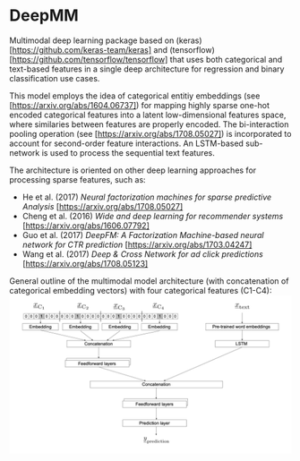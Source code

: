 # DeepMM
Multimodal deep learning package based on (keras)[https://github.com/keras-team/keras] and (tensorflow)[https://github.com/tensorflow/tensorflow] that uses both categorical and text-based features in a single deep architecture for regression and binary classification use cases.

This model employs the idea of categorical entitiy embeddings (see [https://arxiv.org/abs/1604.06737]) for mapping highly sparse one-hot encoded categorical features into a latent low-dimensional features space, where similaries between features are properly encoded. The bi-interaction pooling operation (see [https://arxiv.org/abs/1708.05027]) is incorporated to account for second-order feature interactions. An LSTM-based sub-network is used to process the sequential text features.

The architecture is oriented on other deep learning approaches for processing sparse features, such as:
* He et al. (2017) *Neural factorization machines for sparse predictive Analysis* [https://arxiv.org/abs/1708.05027]
* Cheng et al. (2016) *Wide and deep learning for recommender systems* [https://arxiv.org/abs/1606.07792]
* Guo et al. (2017) *DeepFM: A Factorization Machine-based neural network for CTR prediction* [https://arxiv.org/abs/1703.04247]
* Wang et al. (2017) *Deep & Cross Network for ad click predictions* [https://arxiv.org/abs/1708.05123]


General outline of the multimodal model architecture (with concatenation of categorical embedding vectors) with four categorical features (C1-C4):
![image](img/multimodal_model.png)

